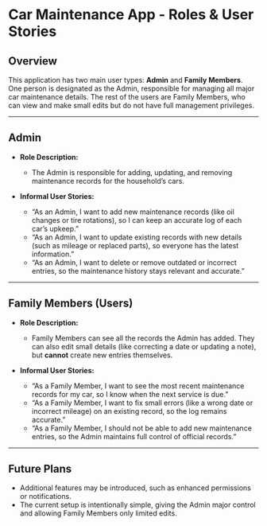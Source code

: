 # Car Maintenance App - Roles & User Stories

## Overview
This application has two main user types: **Admin** and **Family Members**.  
One person is designated as the Admin, responsible for managing all major car maintenance details. The rest of the users are Family Members, who can view and make small edits but do not have full management privileges.

---

## Admin
- **Role Description:**  
  - The Admin is responsible for adding, updating, and removing maintenance records for the household’s cars.
  
- **Informal User Stories:**  
  - “As an Admin, I want to add new maintenance records (like oil changes or tire rotations), so I can keep an accurate log of each car’s upkeep.”  
  - “As an Admin, I want to update existing records with new details (such as mileage or replaced parts), so everyone has the latest information.”  
  - “As an Admin, I want to delete or remove outdated or incorrect entries, so the maintenance history stays relevant and accurate.”

---

## Family Members (Users)
- **Role Description:**  
  - Family Members can see all the records the Admin has added. They can also edit small details (like correcting a date or updating a note), but **cannot** create new entries themselves.

- **Informal User Stories:**  
  - “As a Family Member, I want to see the most recent maintenance records for my car, so I know when the next service is due.”  
  - “As a Family Member, I want to fix small errors (like a wrong date or incorrect mileage) on an existing record, so the log remains accurate.”  
  - “As a Family Member, I should not be able to add new maintenance entries, so the Admin maintains full control of official records.”

---

## Future Plans
- Additional features may be introduced, such as enhanced permissions or notifications.
- The current setup is intentionally simple, giving the Admin major control and allowing Family Members only limited edits.

